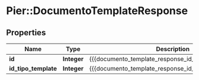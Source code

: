 # Pier::DocumentoTemplateResponse

## Properties
Name | Type | Description | Notes
------------ | ------------- | ------------- | -------------
**id** | **Integer** | {{{documento_template_response_id_value}}} | [optional] 
**id_tipo_template** | **Integer** | {{{documento_template_response_id_tipo_template_value}}} | [optional] 


